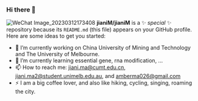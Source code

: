 ### Hi there 👋

![WeChat Image_20230312173408](https://user-images.githubusercontent.com/87815194/224528572-d93ee523-3a60-427b-89b7-0c6189492868.jpg)
**jianiM/jianiM** is a ✨ _special_ ✨ repository because its `README.md` (this file) appears on your GitHub profile.
Here are some ideas to get you started:
- 🔭 I’m currently working on China University of Mining and Technology and The University of Melbourne.
- 🌱 I’m currently learning essential gene, rna modification, ...
- 📫 How to reach me: jiani.ma@cumt.edu.cn,	jiani.ma2@student.unimelb.edu.au, and amberma026@gmail.com
- ⚡ I am a big coffee lover, and also like hiking, cycling, singing, roaming the city. 

